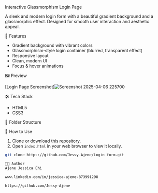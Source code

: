  Interactive Glassmorphism Login Page

A sleek and modern login form with a beautiful gradient background and a glassmorphic effect. Designed for smooth user interaction and aesthetic appeal.

 🚀 Features

- Gradient background with vibrant colors
- Glassmorphism-style login container (blurred, transparent effect)
- Responsive layout
- Clean, modern UI
- Focus & hover animations

 🖼️ Preview

[Login Page Screenshot]![Screenshot 2025-04-06 225700](https://github.com/user-attachments/assets/62f6a4ff-761e-4b49-8e18-a75a6a1b2706)


 🛠️ Tech Stack

- HTML5
- CSS3

 📁 Folder Structure
 
🧪 How to Use

1. Clone or download this repository.
2. Open `index.html` in your web browser to view it locally.

```bash
git clone https://github.com/Jessy-Ajene/Login form.git

🧑‍🎨 Author
Ajene Jessica Ehi

www.linkedin.com/in/jessica-ajene-873991298

https://github.com/Jessy-Ajene




